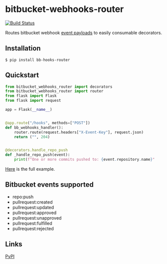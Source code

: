# bitbucket-webhooks-router
 
[![Build Status](https://travis-ci.com/mukund-murali/bitbucket-webhooks-router.svg?branch=master)](https://travis-ci.com/mukund-murali/bitbucket-webhooks-router)

Routes bitbucket webhook [event payloads](https://confluence.atlassian.com/bitbucket/event-payloads-740262817.html) to easily consumable decorators.


## Installation

```
$ pip install bb-hooks-router
```

## Quickstart

```python
from bitbucket_webhooks_router import decorators
from bitbucket_webhooks_router import router
from flask import Flask
from flask import request

app = Flask(__name__)


@app.route("/hooks", methods=["POST"])
def bb_webhooks_handler():
    router.route(request.headers["X-Event-Key"], request.json)
    return ("", 204)


@decorators.handle_repo_push
def _handle_repo_push(event):
    print(f"One or more commits pushed to: {event.repository.name}"
```

[Here](https://github.com/mukund-murali/bitbucket-webhooks-router/tree/master/examples/sample_flask_app) is the full example.


## Bitbucket events supported

* repo:push
* pullrequest:created
* pullrequest:updated
* pullrequest:approved
* pullrequest:unapproved
* pullrequest:fulfilled
* pullrequest:rejected


## Links

[PyPI](https://pypi.org/project/bb-hooks-router/)
